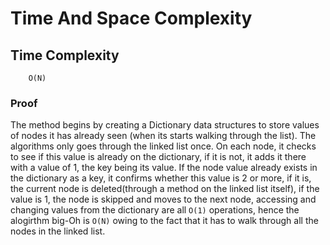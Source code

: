 # Time And Space Complexity


## Time Complexity

        O(N)

### Proof

The method begins by creating a Dictionary data structures to store values of nodes it has already seen (when its starts walking through the list). The algorithms only goes through the linked list once. On each node, it checks to see if this value is already on the dictionary, if it is not, it adds it there with a value of 1, the key being its value. If the node value already exists in the dictionary as a key, it confirms whether this value is 2 or more, if it is, the current node is deleted(through a method on the linked list itself), if the value is 1, the node is skipped and moves to the next node, accessing and changing values from the dictionary are all `O(1)` operations, hence the alogirthm big-Oh is `O(N)` owing to the fact that it has to walk through all the nodes in the linked list.